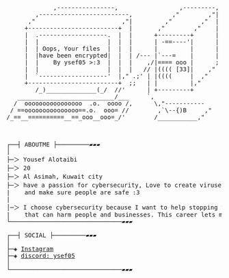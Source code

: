<pre>

             ,----------------,                 ,---------,
        ,-------------------------,           ,"        ,"|
      ,"                        ,"|         ,"        ,"  |
     +-------------------------+  |       ,"        ,"    |
     |  .-------------------.  |  |      +---------+      |
     |  |                   |  |  |      | -==----'|      |
     |  | Oops, Your files  |  |  |      |         |      |
     |  |have been encrypted|  |  | /--- |`---=    |      |
     |  |    By ysef05 >:3  |  |  |    ,/|==== ooo |      ;
     |  |                   |  |  |   // |(((( [33]|    ,"
     |  `-------------------'  |," .;' | |((((     |  ,"
     +-------------------------+  ;;   | |         |," 
        /_)______________(_/  //'      | +---------+
   ___________________________/___     `,
  /  oooooooooooooooo  .o.  oooo /,      \,"-----------
 / ==ooooooooooooooo==.o.  ooo= //        ,`\--{)B     ,"
/_==__==========__==_ooo__ooo=_/'        /___________,"


  
┌──┤ ABOUTME ├─────────▰▰▰
│
├─＞ Yousef Alotaibi
├─＞ 20
├─＞ Al Asimah, Kuwait city
├─＞ have a passion for cybersecurity, Love to create viruses and ransomware to locally test them
|    and make sure people are safe :3
|
│─＞ I choose cybersecurity because I want to help stopping threats like viruses and ransomware 
|    that can harm people and businesses. This career lets me protect important data and keep the digital world safer.  
└───────────────────────────────▰▰▰

┌──┤ SOCIAL ├─────────▰▰▰
│
├─◈ <a href="https://www.instagram.com/ysef05">Instagram</a>
├─◈ <a href="https://discord.com">discord: ysef05</a>
│
└───────────────────────────────▰▰▰
</pre>
